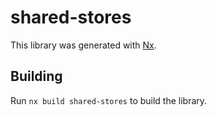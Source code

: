 # shared-stores

This library was generated with [Nx](https://nx.dev).

## Building

Run `nx build shared-stores` to build the library.
